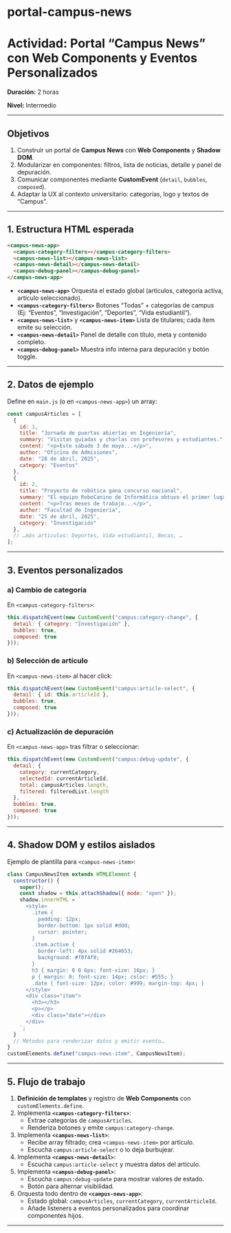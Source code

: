 # portal-campus-news

# Actividad: Portal “Campus News” con Web Components y Eventos Personalizados

**Duración:** 2 horas  

**Nivel:** Intermedio  

---

## Objetivos

1. Construir un portal de **Campus News** con **Web Components** y **Shadow DOM**.  
2. Modularizar en componentes: filtros, lista de noticias, detalle y panel de depuración.  
3. Comunicar componentes mediante **CustomEvent** (`detail`, `bubbles`, `composed`).  
4. Adaptar la UX al contexto universitario: categorías, logo y textos de “Campus”.

---

## 1. Estructura HTML esperada

```html
<campus-news-app>
  <campus-category-filters></campus-category-filters>
  <campus-news-list></campus-news-list>
  <campus-news-detail></campus-news-detail>
  <campus-debug-panel></campus-debug-panel>
</campus-news-app>
```

- **`<campus-news-app>`**
  Orquesta el estado global (artículos, categoría activa, artículo seleccionado).
- **`<campus-category-filters>`**
  Botones “Todas” + categorías de campus (Ej: “Eventos”, “Investigación”, “Deportes”, “Vida estudiantil”).
- **`<campus-news-list>`** y **`<campus-news-item>`**
  Lista de titulares; cada ítem emite su selección.
- **`<campus-news-detail>`**
  Panel de detalle con título, meta y contenido completo.
- **`<campus-debug-panel>`**
  Muestra info interna para depuración y botón toggle.

------

## 2. Datos de ejemplo

Define en `main.js` (o en `<campus-news-app>`) un array:

```js
const campusArticles = [
  {
    id: 1,
    title: "Jornada de puertas abiertas en Ingeniería",
    summary: "Visitas guiadas y charlas con profesores y estudiantes.",
    content: "<p>Este sábado 3 de mayo...</p>",
    author: "Oficina de Admisiones",
    date: "28 de abril, 2025",
    category: "Eventos"
  },
  {
    id: 2,
    title: "Proyecto de robótica gana concurso nacional",
    summary: "El equipo RoboCanino de Informática obtuvo el primer lugar.",
    content: "<p>Tras meses de trabajo...</p>",
    author: "Facultad de Ingeniería",
    date: "25 de abril, 2025",
    category: "Investigación"
  },
  // …más artículos: Deportes, Vida estudiantil, Becas, …
];
```

------

## 3. Eventos personalizados

### a) Cambio de categoría

En `<campus-category-filters>`:

```js
this.dispatchEvent(new CustomEvent("campus:category-change", {
  detail: { category: "Investigación" },
  bubbles: true,
  composed: true
}));
```

### b) Selección de artículo

En `<campus-news-item>` al hacer click:

```js
this.dispatchEvent(new CustomEvent("campus:article-select", {
  detail: { id: this.articleId },
  bubbles: true,
  composed: true
}));
```

### c) Actualización de depuración

En `<campus-news-app>` tras filtrar o seleccionar:

```js
this.dispatchEvent(new CustomEvent("campus:debug-update", {
  detail: {
    category: currentCategory,
    selectedId: currentArticleId,
    total: campusArticles.length,
    filtered: filteredList.length
  },
  bubbles: true,
  composed: true
}));
```

------

## 4. Shadow DOM y estilos aislados

Ejemplo de plantilla para `<campus-news-item>`:

```js
class CampusNewsItem extends HTMLElement {
  constructor() {
    super();
    const shadow = this.attachShadow({ mode: "open" });
    shadow.innerHTML = `
      <style>
        .item {
          padding: 12px;
          border-bottom: 1px solid #ddd;
          cursor: pointer;
        }
        .item.active {
          border-left: 4px solid #264653;
          background: #f0f4f8;
        }
        h3 { margin: 0 0 6px; font-size: 16px; }
        p { margin: 0; font-size: 14px; color: #555; }
        .date { font-size: 12px; color: #999; margin-top: 4px; }
      </style>
      <div class="item">
        <h3></h3>
        <p></p>
        <div class="date"></div>
      </div>
    `;
  }
  // Métodos para renderizar datos y emitir evento…
}
customElements.define("campus-news-item", CampusNewsItem);
```

------

## 5. Flujo de trabajo

1. **Definición de templates** y registro de **Web Components** con `customElements.define`.
2. Implementa **`<campus-category-filters>`**:
   - Extrae categorías de `campusArticles`.
   - Renderiza botones y emite `campus:category-change`.
3. Implementa **`<campus-news-list>`**:
   - Recibe array filtrado; crea `<campus-news-item>` por artículo.
   - Escucha `campus:article-select` o lo deja burbujear.
4. Implementa **`<campus-news-detail>`**:
   - Escucha `campus:article-select` y muestra datos del artículo.
5. Implementa **`<campus-debug-panel>`**:
   - Escucha `campus:debug-update` para mostrar valores de estado.
   - Botón para alternar visibilidad.
6. Orquesta todo dentro de **`<campus-news-app>`**:
   - Estado global: `campusArticles`, `currentCategory`, `currentArticleId`.
   - Añade listeners a eventos personalizados para coordinar componentes hijos.

------
